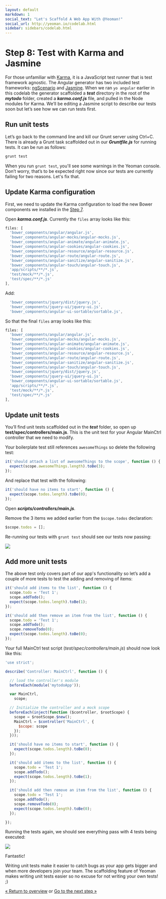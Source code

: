 ```yaml
---
layout: default
markdown: 1
social_text: "Let's Scaffold A Web App With @Yeoman!"
social_url: http://yeoman.io/codelab.html
sidebar: sidebars/codelab.html
---
```


# Step 8: Test with Karma and Jasmine

For those unfamiliar with [Karma](http://karma-runner.github.io), it is a JavaScript test runner that is test framework agnostic. The Angular generator has two included test frameworks: [ngScenario](https://code.angularjs.org/1.2.16/docs/guide/e2e-testing) and [Jasmine](http://jasmine.github.io/). When we ran `yo angular` earlier in this codelab the generator scaffolded a ***test*** directory in the root of the ***mytodo*** folder, created a ***karma.conf.js*** file, and pulled in the Node modules for Karma.  We’ll be editing a Jasmine script to describe our tests soon but let’s see how we can run tests first.

## Run unit tests

Let’s go back to the command line and kill our Grunt server using <span class="keyboard">Ctrl</span>+<span class="keyboard">C</span>. There is already a Grunt task scaffolded out in our ***Gruntfile.js*** for running tests. It can be run as follows:

```sh
grunt test
```

When you run `grunt test`, you'll see some warnings in the Yeoman console. Don’t worry, that’s to be expected right now since our tests are currently failing for two reasons. Let's fix that.

## Update Karma configuration

First, we need to update the Karma configuration to load the new Bower components we installed in the [Step 7](install-packages.html#install).

Open ***karma.conf.js***. Currently the `files` array looks like this:

```js
files: [
  'bower_components/angular/angular.js',
  'bower_components/angular-mocks/angular-mocks.js',
  'bower_components/angular-animate/angular-animate.js',
  'bower_components/angular-cookies/angular-cookies.js',
  'bower_components/angular-resource/angular-resource.js',
  'bower_components/angular-route/angular-route.js',
  'bower_components/angular-sanitize/angular-sanitize.js',
  'bower_components/angular-touch/angular-touch.js',
  'app/scripts/**/*.js',
  'test/mock/**/*.js',
  'test/spec/**/*.js'
],
```

Add:

```js
  'bower_components/jquery/dist/jquery.js',
  'bower_components/jquery-ui/jquery-ui.js',
  'bower_components/angular-ui-sortable/sortable.js',
```

So that the final `files` array looks like this:

```js
files: [
  'bower_components/angular/angular.js',
  'bower_components/angular-mocks/angular-mocks.js',
  'bower_components/angular-animate/angular-animate.js',
  'bower_components/angular-cookies/angular-cookies.js',
  'bower_components/angular-resource/angular-resource.js',
  'bower_components/angular-route/angular-route.js',
  'bower_components/angular-sanitize/angular-sanitize.js',
  'bower_components/angular-touch/angular-touch.js',
  'bower_components/jquery/dist/jquery.js',
  'bower_components/jquery-ui/jquery-ui.js',
  'bower_components/angular-ui-sortable/sortable.js',
  'app/scripts/**/*.js',
  'test/mock/**/*.js',
  'test/spec/**/*.js'
],
```

<!--
So remember that we previously changed app/scripts/controllers/main.js to load items from localStorage? To keep your head from exploding, let’s work with some static todo items to keep things simple for these unit tests.

Replace the contents of main.js with the following:

```js
'use strict';

angular.module('mytodoApp')
  .controller('MainCtrl', function ($scope) {

  $scope.todos = [];

  $scope.addTodo = function () {
    $scope.todos.push($scope.todo);
    $scope.todo = '';
  };

  $scope.removeTodo = function (index) {
    $scope.todos.splice(index, 1);
  };
});
```
-->

## Update unit tests

You’ll find unit tests scaffolded out in the ***test*** folder, so open up **test/spec/controllers/main.js**. This is the unit test for your Angular MainCtrl controller that we need to modify.

Your boilerplate test still references `awesomeThings` so delete the following test:

```js
it('should attach a list of awesomeThings to the scope', function () {
  expect(scope.awesomeThings.length).toBe(3);
});
```

And replace that test with the following:

```js
it('should have no items to start', function () {
  expect(scope.todos.length).toBe(0);
});
```

Open ***scripts/controllers/main.js***.

Remove the 3 items we added earlier from the `$scope.todos` declaration:

```js
$scope.todos = [];
```

Re-running our tests with `grunt test` should see our tests now passing:

![](/assets/img/codelab/image_33.png)

## Add more unit tests

The above test only covers part of our app's functionality so let’s add a couple of more tests to test the adding and removing of items:

```js
it('should add items to the list', function () {
  scope.todo = 'Test 1';
  scope.addTodo();
  expect(scope.todos.length).toBe(1);
});

it('should add then remove an item from the list', function () {
  scope.todo = 'Test 1';
  scope.addTodo();
  scope.removeTodo(0);
  expect(scope.todos.length).toBe(0);
});
```

Your full MainCtrl test script (*test/spec/controllers/main.js*) should now look like this:

```js
'use strict';

describe('Controller: MainCtrl', function () {

  // load the controller's module
  beforeEach(module('mytodoApp'));

  var MainCtrl,
    scope;

  // Initialize the controller and a mock scope
  beforeEach(inject(function ($controller, $rootScope) {
    scope = $rootScope.$new();
    MainCtrl = $controller('MainCtrl', {
      $scope: scope
    });
  }));

  it('should have no items to start', function () {
    expect(scope.todos.length).toBe(0);
  });

  it('should add items to the list', function () {
    scope.todo = 'Test 1';
    scope.addTodo();
    expect(scope.todos.length).toBe(1);
  });

  it('should add then remove an item from the list', function () {
    scope.todo = 'Test 1';
    scope.addTodo();
    scope.removeTodo(0);
    expect(scope.todos.length).toBe(0);
  });

});
```


Running the tests again, we should see everything pass with 4 tests being executed:

![](/assets/img/codelab/image_34.png)

Fantastic!

Writing unit tests make it easier to catch bugs as your app gets bigger and when more developers join your team. The scaffolding feature of Yeoman makes writing unit tests easier so no excuse for not writing your own tests! ;)

<p class="codelab-paging">
  <a href="../codelab.html#toc">&laquo; Return to overview</a>
  or
  <a href="prepare-production.html">Go to the next step &raquo;</a>
</p>
